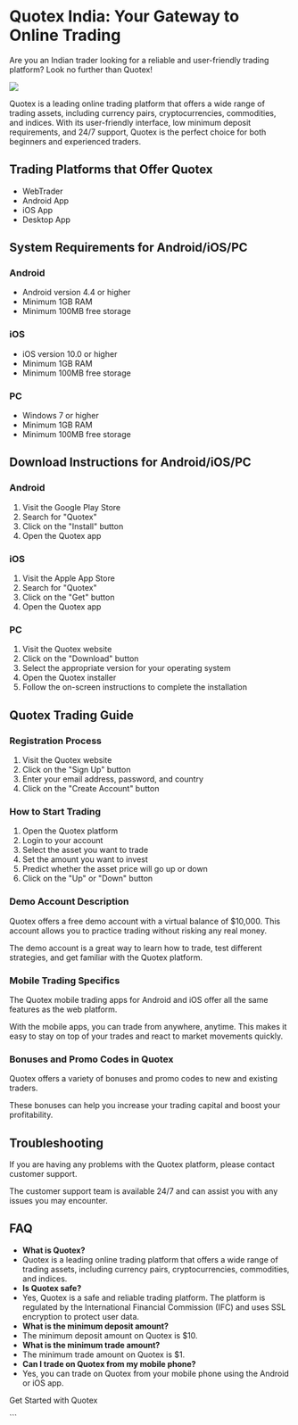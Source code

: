 # Quotex India: Your Gateway to Online Trading

Are you an Indian trader looking for a reliable and user-friendly
trading platform? Look no further than Quotex!

[![](https://static.quotex.io/files/4_en/300_250.jpg)](https://traff.sbs/brokerqxlid)

Quotex is a leading online trading platform that offers a wide range of
trading assets, including currency pairs, cryptocurrencies, commodities,
and indices. With its user-friendly interface, low minimum deposit
requirements, and 24/7 support, Quotex is the perfect choice for both
beginners and experienced traders.

## Trading Platforms that Offer Quotex

-   WebTrader
-   Android App
-   iOS App
-   Desktop App

## System Requirements for Android/iOS/PC

### Android

-   Android version 4.4 or higher
-   Minimum 1GB RAM
-   Minimum 100MB free storage

### iOS

-   iOS version 10.0 or higher
-   Minimum 1GB RAM
-   Minimum 100MB free storage

### PC

-   Windows 7 or higher
-   Minimum 1GB RAM
-   Minimum 100MB free storage

## Download Instructions for Android/iOS/PC

### Android

1.  Visit the Google Play Store
2.  Search for "Quotex"
3.  Click on the "Install" button
4.  Open the Quotex app

### iOS

1.  Visit the Apple App Store
2.  Search for "Quotex"
3.  Click on the "Get" button
4.  Open the Quotex app

### PC

1.  Visit the Quotex website
2.  Click on the "Download" button
3.  Select the appropriate version for your operating system
4.  Open the Quotex installer
5.  Follow the on-screen instructions to complete the installation

## Quotex Trading Guide

### Registration Process

1.  Visit the Quotex website
2.  Click on the "Sign Up" button
3.  Enter your email address, password, and country
4.  Click on the "Create Account" button

### How to Start Trading

1.  Open the Quotex platform
2.  Login to your account
3.  Select the asset you want to trade
4.  Set the amount you want to invest
5.  Predict whether the asset price will go up or down
6.  Click on the "Up" or "Down" button

### Demo Account Description

Quotex offers a free demo account with a virtual balance of \$10,000.
This account allows you to practice trading without risking any real
money.

The demo account is a great way to learn how to trade, test different
strategies, and get familiar with the Quotex platform.

### Mobile Trading Specifics

The Quotex mobile trading apps for Android and iOS offer all the same
features as the web platform.

With the mobile apps, you can trade from anywhere, anytime. This makes
it easy to stay on top of your trades and react to market movements
quickly.

### Bonuses and Promo Codes in Quotex

Quotex offers a variety of bonuses and promo codes to new and existing
traders.

These bonuses can help you increase your trading capital and boost your
profitability.

## Troubleshooting

If you are having any problems with the Quotex platform, please contact
customer support.

The customer support team is available 24/7 and can assist you with any
issues you may encounter.

## FAQ

-   **What is Quotex?**
-   Quotex is a leading online trading platform that offers a wide range
    of trading assets, including currency pairs, cryptocurrencies,
    commodities, and indices.
-   **Is Quotex safe?**
-   Yes, Quotex is a safe and reliable trading platform. The platform is
    regulated by the International Financial Commission (IFC) and uses
    SSL encryption to protect user data.
-   **What is the minimum deposit amount?**
-   The minimum deposit amount on Quotex is \$10.
-   **What is the minimum trade amount?**
-   The minimum trade amount on Quotex is \$1.
-   **Can I trade on Quotex from my mobile phone?**
-   Yes, you can trade on Quotex from your mobile phone using the
    Android or iOS app.

Get Started with Quotex

\`\`\`

